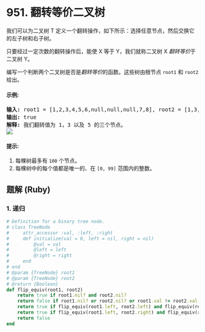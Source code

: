 # 951. 翻转等价二叉树
我们可以为二叉树 T 定义一个翻转操作，如下所示：选择任意节点，然后交换它的左子树和右子树。

只要经过一定次数的翻转操作后，能使 X 等于 Y，我们就称二叉树 X *翻转等价*于二叉树 Y。

编写一个判断两个二叉树是否是*翻转等价*的函数。这些树由根节点 `root1` 和 `root2` 给出。

#### 示例:
<pre>
<b>输入:</b> root1 = [1,2,3,4,5,6,null,null,null,7,8], root2 = [1,3,2,null,6,4,5,null,null,null,null,8,7]
<b>输出:</b> true
<b>解释:</b> 我们翻转值为 1，3 以及 5 的三个节点。
<img src="https://assets.leetcode.com/uploads/2018/11/29/tree_ex.png">
</pre>

#### 提示:
1. 每棵树最多有 `100` 个节点。
2. 每棵树中的每个值都是唯一的、在 `[0, 99]` 范围内的整数。

## 题解 (Ruby)

### 1. 递归
```Ruby
# Definition for a binary tree node.
# class TreeNode
#     attr_accessor :val, :left, :right
#     def initialize(val = 0, left = nil, right = nil)
#         @val = val
#         @left = left
#         @right = right
#     end
# end
# @param {TreeNode} root1
# @param {TreeNode} root2
# @return {Boolean}
def flip_equiv(root1, root2)
    return true if root1.nil? and root2.nil?
    return false if root1.nil? or root2.nil? or root1.val != root2.val
    return true if flip_equiv(root1.left, root2.left) and flip_equiv(root1.right, root2.right)
    return true if flip_equiv(root1.left, root2.right) and flip_equiv(root1.right, root2.left)
    return false
end
```
